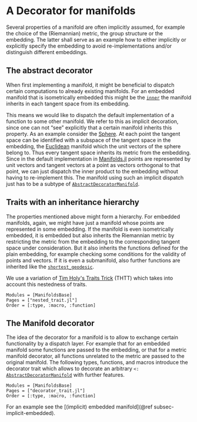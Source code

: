 # A Decorator for manifolds

Several properties of a manifold are often implicitly assumed, for example the choice of the (Riemannian) metric, the group structure or the embedding. The latter shall serve as an example how to either implicitly or explicitly specify the embedding to avoid re-implementations and/or distinguish different embeddings.

## The abstract decorator

When first implementing a manifold, it might be beneficial to dispatch certain computations to already existing manifolds.
For an embedded manifold that is isometrically embedded this might be the [`inner`](@ref) the manifold inherits in each tangent space from its embedding.

This means we would like to dispatch the default implementation of a function to some other manifold.
We refer to this as implicit decoration, since one can not “see” explicitly that a certain manifold inherits this property.
As an example consider the [Sphere](https://juliamanifolds.github.io/Manifolds.jl/latest/manifolds/sphere.html). At each point the tangent space can be identified with a subspace of the tangent space in the embedding, the [Euclidean](https://juliamanifolds.github.io/Manifolds.jl/latest/manifolds/euclidean.html) manifold which the unit vectors of the sphere belong to. Thus every tangent space inherits its metric from the embedding.
Since in the default implementation in [Manifolds.jl](https://juliamanifolds.github.io/Manifolds.jl/stable/) points are represented by unit vectors and tangent vectors at a point as vectors orthogonal to that point, we can just dispatch the inner product to the embedding without having to re-implement this.
The manifold using such an implicit dispatch just has to be a subtype of [`AbstractDecoratorManifold`](@ref).

## Traits with an inheritance hierarchy

The properties mentioned above might form a hierarchy.
For embedded manifolds, again, we might have just a manifold whose points are represented in some embedding.
If the manifold is even isometrically embedded, it is embedded but also inherits the Riemannian metric by restricting the metric from the embedding to the corresponding tangent space under consideration.
But it also inherits the functions defined for the plain embedding, for example checking some conditions for the validity of points and vectors.
If it is even a submanifold, also further functions are inherited like the [`shortest_geodesic`](@ref).

We use a variation of [Tim Holy's Traits Trick](https://github.com/JuliaLang/julia/issues/2345#issuecomment-54537633) (THTT) which takes into account this nestedness of traits.

```@autodocs
Modules = [ManifoldsBase]
Pages = ["nested_trait.jl"]
Order = [:type, :macro, :function]
```

## The Manifold decorator

The idea of the decorator for a manifold is to allow to exchange certain functionality by
a dispatch layer. For example that for an embedded manifold some functions are passed to the embedding,
or that for a metric manifold decorator, all functions unrelated to the metric are passed to the original manifold. The following types, functions, and macros introduce the decorator trait which allows to decorate an arbitrary `<: `[`AbstractDecoratorManifold`](@ref) with further features.

```@autodocs
Modules = [ManifoldsBase]
Pages = ["decorator_trait.jl"]
Order = [:type, :macro, :function]
```

For an example see the [(implicit) embedded manifold](@ref subsec-implicit-embedded).